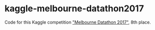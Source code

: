 # kaggle-melbourne-datathon2017

Code for this Kaggle competition ["Melbourne Datathon 2017"](https://inclass.kaggle.com/c/dsm2017), 8th place.

